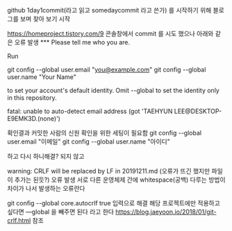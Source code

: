 github 1day1commit(라고 읽고 somedaycommit 라고 쓴가) 를 시작하기 위해 블로그를 보며 찾아 보기 시작

https://homeproject.tistory.com/9
콘솔창에서 commit 를 시도 했으나 아래와 같은 오류 발생
*** Please tell me who you are.

Run

  git config --global user.email "you@example.com"
  git config --global user.name "Your Name"

to set your account's default identity.
Omit --global to set the identity only in this repository.

fatal: unable to auto-detect email address (got 'TAEHYUN LEE@DESKTOP-E9EMK3D.(none)')

확인결과 커밋한 사람의 신원 확인을 위한 세팅이 필요함
git config --global user.email "이메일"
git config --global user.name "아이디"

하고 다시 하니해결? 되지 않고 

warning: CRLF will be replaced by LF in 20191211.md
(오류가 뜨긴 했지만 파일이 추가는 된듯?)
오류 발생 서로 다른 운영체제 간에 whitespace(공백) 다루는 방법이 차이가 나서 발생하는 오류란다 

git config --global core.autocrlf true 입력으로 해결 
해당 프로젝트에만 적용하고 싶다면 —global 을 빼주면 된다 라고 한다
https://blog.jaeyoon.io/2018/01/git-crlf.html 참조
